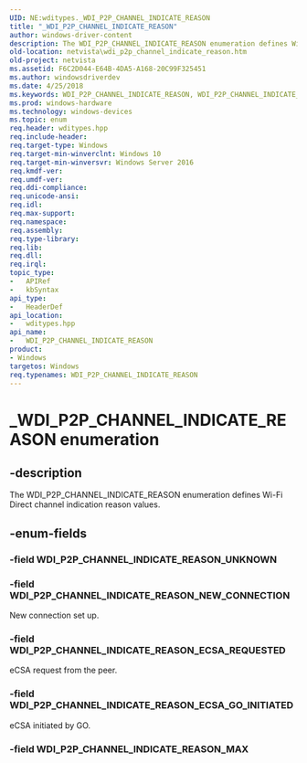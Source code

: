 ```yaml
---
UID: NE:wditypes._WDI_P2P_CHANNEL_INDICATE_REASON
title: "_WDI_P2P_CHANNEL_INDICATE_REASON"
author: windows-driver-content
description: The WDI_P2P_CHANNEL_INDICATE_REASON enumeration defines Wi-Fi Direct channel indication reason values.
old-location: netvista\wdi_p2p_channel_indicate_reason.htm
old-project: netvista
ms.assetid: F6C2D044-E64B-4DA5-A168-20C99F325451
ms.author: windowsdriverdev
ms.date: 4/25/2018
ms.keywords: WDI_P2P_CHANNEL_INDICATE_REASON, WDI_P2P_CHANNEL_INDICATE_REASON enumeration [Network Drivers Starting with Windows Vista], WDI_P2P_CHANNEL_INDICATE_REASON_ECSA_GO_INITIATED, WDI_P2P_CHANNEL_INDICATE_REASON_ECSA_REQUESTED, WDI_P2P_CHANNEL_INDICATE_REASON_NEW_CONNECTION, _WDI_P2P_CHANNEL_INDICATE_REASON, netvista.wdi_p2p_channel_indicate_reason, wditypes/WDI_P2P_CHANNEL_INDICATE_REASON, wditypes/WDI_P2P_CHANNEL_INDICATE_REASON_ECSA_GO_INITIATED, wditypes/WDI_P2P_CHANNEL_INDICATE_REASON_ECSA_REQUESTED, wditypes/WDI_P2P_CHANNEL_INDICATE_REASON_NEW_CONNECTION
ms.prod: windows-hardware
ms.technology: windows-devices
ms.topic: enum
req.header: wditypes.hpp
req.include-header: 
req.target-type: Windows
req.target-min-winverclnt: Windows 10
req.target-min-winversvr: Windows Server 2016
req.kmdf-ver: 
req.umdf-ver: 
req.ddi-compliance: 
req.unicode-ansi: 
req.idl: 
req.max-support: 
req.namespace: 
req.assembly: 
req.type-library: 
req.lib: 
req.dll: 
req.irql: 
topic_type:
-	APIRef
-	kbSyntax
api_type:
-	HeaderDef
api_location:
-	wditypes.hpp
api_name:
-	WDI_P2P_CHANNEL_INDICATE_REASON
product:
- Windows
targetos: Windows
req.typenames: WDI_P2P_CHANNEL_INDICATE_REASON
---
```


# _WDI_P2P_CHANNEL_INDICATE_REASON enumeration


## -description


The WDI_P2P_CHANNEL_INDICATE_REASON enumeration defines Wi-Fi Direct channel indication reason values.


## -enum-fields




### -field WDI_P2P_CHANNEL_INDICATE_REASON_UNKNOWN


### -field WDI_P2P_CHANNEL_INDICATE_REASON_NEW_CONNECTION

New connection set up.


### -field WDI_P2P_CHANNEL_INDICATE_REASON_ECSA_REQUESTED

eCSA request from the peer.


### -field WDI_P2P_CHANNEL_INDICATE_REASON_ECSA_GO_INITIATED

eCSA initiated by GO.


### -field WDI_P2P_CHANNEL_INDICATE_REASON_MAX



